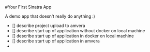 #Your First Sinatra App

A demo app that doesn't really do anything :)
- [] describe project upload to amvera
- [] describe start up of application without docker on local machine
- [] describe start up of application in docker on local machine
- [] describe start up of application in amvera
- 
